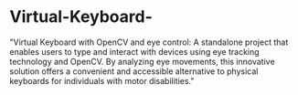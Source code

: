# Virtual-Keyboard-
"Virtual Keyboard with OpenCV and eye control: A standalone project that enables users to type and interact with devices using eye tracking technology and OpenCV. By analyzing eye movements, this innovative solution offers a convenient and accessible alternative to physical keyboards for individuals with motor disabilities."
